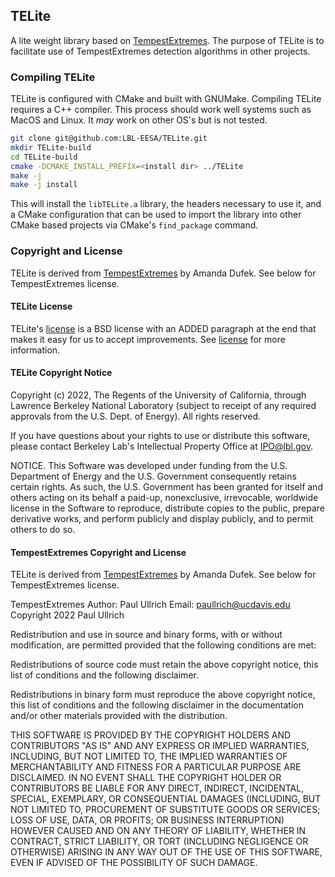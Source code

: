 ## TELite
A lite weight library based on
[TempestExtremes](https://climate.ucdavis.edu/tempestextremes.php). The purpose
of TELite is to facilitate use of TempestExtremes detection algorithms in other
projects.

### Compiling TELite
TELite is configured with CMake and built with GNUMake. Compiling TELite
requires a C++ compiler. This process should work well systems such as
MacOS and Linux. It *may* work on other OS's but is not tested.
```bash
git clone git@github.com:LBL-EESA/TELite.git
mkdir TELite-build
cd TELite-build
cmake -DCMAKE_INSTALL_PREFIX=<install dir> ../TELite
make -j
make -j install
```
This will install the `libTELite.a` library, the headers necessary to use it,
and a CMake configuration that can be used to import the library into other
CMake based projects via CMake's `find_package` command.

### Copyright and License
TELite is derived from
[TempestExtremes](https://climate.ucdavis.edu/tempestextremes.php) by Amanda
Dufek. See below for TempestExtremes license.

#### TELite License
TELite's [license](LICENSE) is a BSD license with an ADDED paragraph at the end
that makes it easy for us to accept improvements. See [license](LICENSE) for
more information.

#### TELite Copyright Notice
Copyright (c) 2022, The Regents of the University of California, through
Lawrence Berkeley National Laboratory (subject to receipt of any
required approvals from the U.S. Dept. of Energy). All rights reserved.

If you have questions about your rights to use or distribute this software,
please contact Berkeley Lab's Intellectual Property Office at
IPO@lbl.gov.

NOTICE.  This Software was developed under funding from the U.S. Department
of Energy and the U.S. Government consequently retains certain rights.  As
such, the U.S. Government has been granted for itself and others acting on
its behalf a paid-up, nonexclusive, irrevocable, worldwide license in the
Software to reproduce, distribute copies to the public, prepare derivative
works, and perform publicly and display publicly, and to permit others to do so.

#### TempestExtremes Copyright and License
TELite is derived from [TempestExtremes](https://climate.ucdavis.edu/tempestextremes.php) by Amanda Dufek. See below for TempestExtremes license.

TempestExtremes Author: Paul Ullrich Email: paullrich@ucdavis.edu
Copyright 2022 Paul Ullrich

Redistribution and use in source and binary forms, with or without modification, are permitted provided that the following conditions are met:

Redistributions of source code must retain the above copyright notice, this list of conditions and the following disclaimer.

Redistributions in binary form must reproduce the above copyright notice, this list of conditions and the following disclaimer in the documentation and/or other materials provided with the distribution.

THIS SOFTWARE IS PROVIDED BY THE COPYRIGHT HOLDERS AND CONTRIBUTORS "AS IS" AND ANY EXPRESS OR IMPLIED WARRANTIES, INCLUDING, BUT NOT LIMITED TO, THE IMPLIED WARRANTIES OF MERCHANTABILITY AND FITNESS FOR A PARTICULAR PURPOSE ARE DISCLAIMED. IN NO EVENT SHALL THE COPYRIGHT HOLDER OR CONTRIBUTORS BE LIABLE FOR ANY DIRECT, INDIRECT, INCIDENTAL, SPECIAL, EXEMPLARY, OR CONSEQUENTIAL DAMAGES (INCLUDING, BUT NOT LIMITED TO, PROCUREMENT OF SUBSTITUTE GOODS OR SERVICES; LOSS OF USE, DATA, OR PROFITS; OR BUSINESS INTERRUPTION) HOWEVER CAUSED AND ON ANY THEORY OF LIABILITY, WHETHER IN CONTRACT, STRICT LIABILITY, OR TORT (INCLUDING NEGLIGENCE OR OTHERWISE) ARISING IN ANY WAY OUT OF THE USE OF THIS SOFTWARE, EVEN IF ADVISED OF THE POSSIBILITY OF SUCH DAMAGE.
